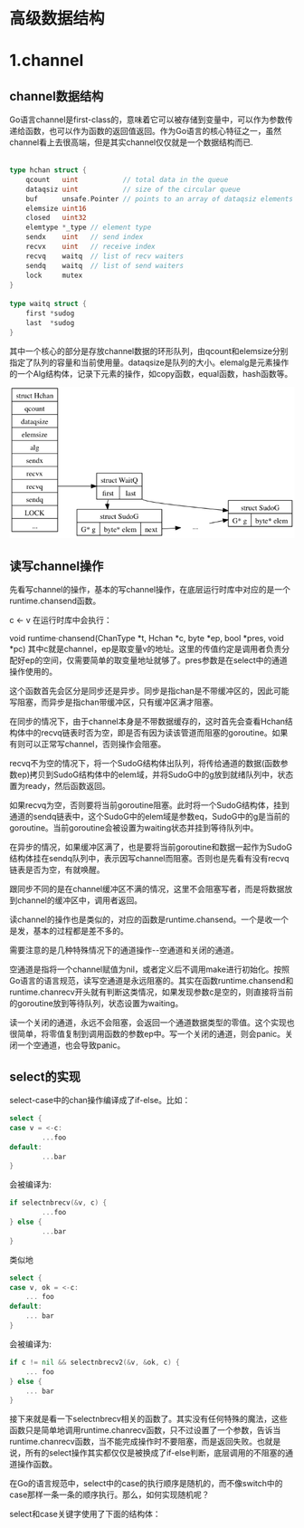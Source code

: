 # 高级数据结构

# 1.channel
## channel数据结构

Go语言channel是first-class的，意味着它可以被存储到变量中，可以作为参数传递给函数，也可以作为函数的返回值返回。作为Go语言的核心特征之一，虽然channel看上去很高端，但是其实channel仅仅就是一个数据结构而已.

```go

type hchan struct {
	qcount   uint           // total data in the queue
	dataqsiz uint           // size of the circular queue
	buf      unsafe.Pointer // points to an array of dataqsiz elements
	elemsize uint16
	closed   uint32
	elemtype *_type // element type
	sendx    uint   // send index
	recvx    uint   // receive index
	recvq    waitq  // list of recv waiters
	sendq    waitq  // list of send waiters
	lock     mutex
}

type waitq struct {
	first *sudog
	last  *sudog
}
```

其中一个核心的部分是存放channel数据的环形队列，由qcount和elemsize分别指定了队列的容量和当前使用量。dataqsize是队列的大小。elemalg是元素操作的一个Alg结构体，记录下元素的操作，如copy函数，equal函数，hash函数等。

![](7.1.channel.png)

## 读写channel操作

先看写channel的操作，基本的写channel操作，在底层运行时库中对应的是一个runtime.chansend函数。

c <- v
在运行时库中会执行：

void runtime·chansend(ChanType *t, Hchan *c, byte *ep, bool *pres, void *pc)
其中c就是channel，ep是取变量v的地址。这里的传值约定是调用者负责分配好ep的空间，仅需要简单的取变量地址就够了。pres参数是在select中的通道操作使用的。

这个函数首先会区分是同步还是异步。同步是指chan是不带缓冲区的，因此可能写阻塞，而异步是指chan带缓冲区，只有缓冲区满才阻塞。

在同步的情况下，由于channel本身是不带数据缓存的，这时首先会查看Hchan结构体中的recvq链表时否为空，即是否有因为读该管道而阻塞的goroutine。如果有则可以正常写channel，否则操作会阻塞。

recvq不为空的情况下，将一个SudoG结构体出队列，将传给通道的数据(函数参数ep)拷贝到SudoG结构体中的elem域，并将SudoG中的g放到就绪队列中，状态置为ready，然后函数返回。

如果recvq为空，否则要将当前goroutine阻塞。此时将一个SudoG结构体，挂到通道的sendq链表中，这个SudoG中的elem域是参数eq，SudoG中的g是当前的goroutine。当前goroutine会被设置为waiting状态并挂到等待队列中。

在异步的情况，如果缓冲区满了，也是要将当前goroutine和数据一起作为SudoG结构体挂在sendq队列中，表示因写channel而阻塞。否则也是先看有没有recvq链表是否为空，有就唤醒。

跟同步不同的是在channel缓冲区不满的情况，这里不会阻塞写者，而是将数据放到channel的缓冲区中，调用者返回。

读channel的操作也是类似的，对应的函数是runtime.chansend。一个是收一个是发，基本的过程都是差不多的。

需要注意的是几种特殊情况下的通道操作--空通道和关闭的通道。

空通道是指将一个channel赋值为nil，或者定义后不调用make进行初始化。按照Go语言的语言规范，读写空通道是永远阻塞的。其实在函数runtime.chansend和runtime.chanrecv开头就有判断这类情况，如果发现参数c是空的，则直接将当前的goroutine放到等待队列，状态设置为waiting。

读一个关闭的通道，永远不会阻塞，会返回一个通道数据类型的零值。这个实现也很简单，将零值复制到调用函数的参数ep中。写一个关闭的通道，则会panic。关闭一个空通道，也会导致panic。

## select的实现

select-case中的chan操作编译成了if-else。比如：
```go
select {
case v = <-c:
        ...foo
default:
        ...bar
}
```
会被编译为:

```go
if selectnbrecv(&v, c) {
        ...foo
} else {
        ...bar
}
```
类似地

```go
select {
case v, ok = <-c:
    ... foo
default:
    ... bar
}
```
会被编译为:
```go
if c != nil && selectnbrecv2(&v, &ok, c) {
    ... foo
} else {
    ... bar
}
```
接下来就是看一下selectnbrecv相关的函数了。其实没有任何特殊的魔法，这些函数只是简单地调用runtime.chanrecv函数，只不过设置了一个参数，告诉当runtime.chanrecv函数，当不能完成操作时不要阻塞，而是返回失败。也就是说，所有的select操作其实都仅仅是被换成了if-else判断，底层调用的不阻塞的通道操作函数。

在Go的语言规范中，select中的case的执行顺序是随机的，而不像switch中的case那样一条一条的顺序执行。那么，如何实现随机呢？

select和case关键字使用了下面的结构体：